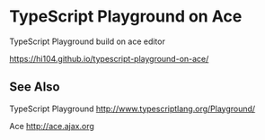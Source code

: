 TypeScript Playground on Ace
==========================
TypeScript Playground build on ace editor

https://hi104.github.io/typescript-playground-on-ace/

See Also
-----------------

TypeScript Playground
http://www.typescriptlang.org/Playground/

Ace
http://ace.ajax.org
